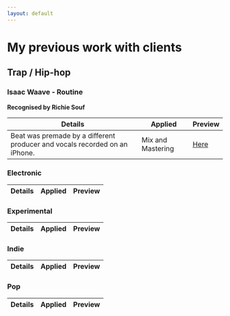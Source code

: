 ```yaml
---
layout: default
---
```


<script src="/audiojs/audio.min.js"></script>
<script>
  audiojs.events.ready(function() {
    var as = audiojs.createAll();
  });
</script>

# My previous work with clients

## Trap / Hip-hop

### Isaac Waave - Routine

**Recognised by Richie Souf**

Details | Applied | Preview 
--- | --- | ---
Beat was premade by a different producer and vocals recorded on an iPhone. | Mix and Mastering | [Here](/001.mp3)

### Electronic 

Details | Applied | Preview
--- | --- | ---

### Experimental

Details | Applied | Preview
--- | --- | ---

### Indie

Details | Applied | Preview
--- | --- | ---

### Pop 

Details | Applied | Preview
--- | --- | ---

